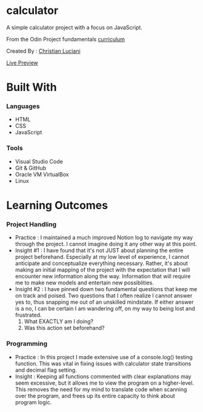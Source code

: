 # calculator
<p>A simple calculator project with a focus on JavaScript.</p>
<p>From the Odin Project fundamentals <a href=https://www.theodinproject.com/lessons/foundations-calculator>curriculum</a></p>
<p>Created By : <a href="https://github.com/LucianiChristian">Christian Luciani</a></p> 
<a href="https://lucianichristian.github.io/calculator/">Live Preview</a>

# Built With
<h3> Languages </h3>
<ul>
  <li>HTML</li>
  <li>CSS</li>
  <li>JavaScript</li>
</ul>
<h3> Tools </h3>
<ul>
  <li>Visual Studio Code</li>
  <li>Git & GitHub</li>
  <li>Oracle VM VirtualBox </li>
  <li>Linux</li>
</ul>

# Learning Outcomes
<h3>Project Handling</h3>
<ul>
  <li>Practice : I maintained a much improved Notion log to navigate my way through the project. I cannot imagine doing it any other way at this point.</li>
  <li>Insight #1 : I have found that it's not JUST about planning the entire project beforehand. Especially at my low level of experience, I cannot anticipate and conceptualize everything necessary. Rather, it's about making an initial mapping of the project with the expectation that I will encounter new information along the way. Information that will require me to make new models and entertain new possiblities.</li>
  <li>Insight #2 : I have pinned down two fundamental questions that keep me on track and poised. Two questions that I often realize I cannot answer yes to, thus snapping me out of an unskilled mindstate. If either answer is a no, I can be certain I am wandering off, on my way to being lost and frustrated.
    <ol>
      <li>What EXACTLY am I doing? </li> 
      <li>Was this action set beforehand? </li>
    </ol>
 </li>
</ul>
<h3>Programming</h3>
<ul>
  <li>Practice :  In this project I made extensive use of a console.log() testing function. This was vital in fixing issues with calculator state transitions and decimal flag setting. </li>
  <li>Insight : Keeping all functions commented with clear explanations may seem excessive, but it allows me to view the program on a higher-level. This removes the need for my mind to translate code when scanning over the program, and frees up its entire capacity to think about program logic.</li>
</ul>


